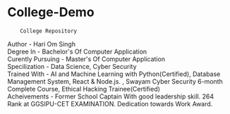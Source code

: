 # College-Demo
        College Repository
Author            - Hari Om Singh
<br>
Degree In         - Bachelor's Of Computer Application
<br>
Curently Pursuing - Master's Of Computer Application
<br>
Specilization     - Data Science, 
                    Cyber Security
                    <br>
Trained With      - AI and Machine Learning with Python(Certified), 
                    Database Management System, 
                    React & Node.js. , 
                    Swayam Cyber Security 6-month Complete Course, 
                    Ethical Hacking Trainee(Certified)
                    <br>
Acheivements      - Former School Captain With good leadership skill.
                    264 Rank at GGSIPU-CET EXAMINATION.
                    Dedication towards Work Award.

                     
                      
